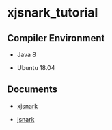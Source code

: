 # xjsnark_tutorial

## Compiler Environment

- Java 8

- Ubuntu 18.04

## Documents

- [xjsnark](https://github.com/akosba/xjsnark)

- [jsnark](https://github.com/akosba/jsnark)
